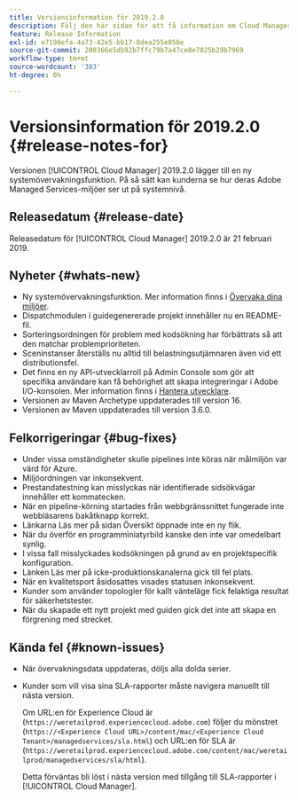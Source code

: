 ```yaml
---
title: Versionsinformation för 2019.2.0
description: Följ den här sidan för att få information om Cloud Manager 2019.2.0.
feature: Release Information
exl-id: e7198efa-4a73-42e5-bb17-8dea255e056e
source-git-commit: 200366e5db92b7ffc79b7a47ce8e7825b29b7969
workflow-type: tm+mt
source-wordcount: '383'
ht-degree: 0%

---
```


# Versionsinformation för 2019.2.0 {#release-notes-for}

Versionen [!UICONTROL Cloud Manager] 2019.2.0 lägger till en ny systemövervakningsfunktion. På så sätt kan kunderna se hur deras Adobe Managed Services-miljöer ser ut på systemnivå.


## Releasedatum {#release-date}

Releasedatum för [!UICONTROL Cloud Manager] 2019.2.0 är 21 februari 2019.

## Nyheter {#whats-new}

* Ny systemövervakningsfunktion. Mer information finns i [Övervaka dina miljöer](/help/using/monitoring-environments.md).
* Dispatchmodulen i guidegenererade projekt innehåller nu en README-fil.
* Sorteringsordningen för problem med kodsökning har förbättrats så att den matchar problemprioriteten.
* Sceninstanser återställs nu alltid till belastningsutjämnaren även vid ett distributionsfel.
* Det finns en ny API-utvecklarroll på Admin Console som gör att specifika användare kan få behörighet att skapa integreringar i Adobe I/O-konsolen. Mer information finns i [Hantera utvecklare](https://www.adobe.com/go/aac_api_prod_learn).
* Versionen av Maven Archetype uppdaterades till version 16.
* Versionen av Maven uppdaterades till version 3.6.0.

## Felkorrigeringar {#bug-fixes}

* Under vissa omständigheter skulle pipelines inte köras när målmiljön var värd för Azure.
* Miljöordningen var inkonsekvent.
* Prestandatestning kan misslyckas när identifierade sidsökvägar innehåller ett kommatecken.
* När en pipeline-körning startades från webbgränssnittet fungerade inte webbläsarens bakåtknapp korrekt.
* Länkarna Läs mer på sidan Översikt öppnade inte en ny flik.
* När du överför en programminiatyrbild kanske den inte var omedelbart synlig.
* I vissa fall misslyckades kodsökningen på grund av en projektspecifik konfiguration.
* Länken Läs mer på icke-produktionskanalerna gick till fel plats.
* När en kvalitetsport åsidosattes visades statusen inkonsekvent.
* Kunder som använder topologier för kallt vänteläge fick felaktiga resultat för säkerhetstester.
* När du skapade ett nytt projekt med guiden gick det inte att skapa en förgrening med strecket.

## Kända fel {#known-issues}

* När övervakningsdata uppdateras, döljs alla dolda serier.
* Kunder som vill visa sina SLA-rapporter måste navigera manuellt till nästa version.

  Om URL:en för Experience Cloud är (`https://weretailprod.experiencecloud.adobe.com`) följer du mönstret (`https://<Experience Cloud URL>/content/mac/<Experience Cloud Tenant>/managedservices/sla.html`) och URL:en för SLA är (`https://weretailprod.experiencecloud.adobe.com/content/mac/weretailprod/managedservices/sla/html`).

  Detta förväntas bli löst i nästa version med tillgång till SLA-rapporter i [!UICONTROL Cloud Manager].

